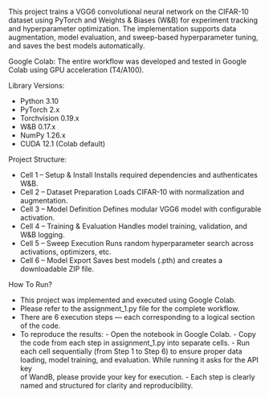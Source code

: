 This project trains a VGG6 convolutional neural network on the CIFAR-10 dataset using PyTorch and Weights & Biases (W&B) for experiment tracking and hyperparameter optimization.
The implementation supports data augmentation, model evaluation, and sweep-based hyperparameter tuning, and saves the best models automatically.

Google Colab:
The entire workflow was developed and tested in Google Colab using GPU acceleration (T4/A100).

Library Versions:

- Python	3.10
- PyTorch	2.x
- Torchvision	0.19.x
- W&B	0.17.x
- NumPy	1.26.x
- CUDA	12.1 (Colab default)

Project Structure:

- Cell 1 – Setup & Install	    Installs required dependencies and authenticates W&B.
- Cell 2 – Dataset Preparation	Loads CIFAR-10 with normalization and augmentation.
- Cell 3 – Model Definition	    Defines modular VGG6 model with configurable activation.
- Cell 4 – Training & Evaluation	Handles model training, validation, and W&B logging.
- Cell 5 – Sweep Execution	    Runs random hyperparameter search across activations, optimizers, etc.
- Cell 6 – Model Export	        Saves best models (.pth) and creates a downloadable ZIP file.

How To Run?

- This project was implemented and executed using Google Colab.
- Please refer to the assignment_1.py file for the complete workflow.
- There are 6 execution steps — each corresponding to a logical section of the code.
- To reproduce the results:
        - Open the notebook in Google Colab.
        - Copy the code from each step in assignment_1.py into separate cells.
        - Run each cell sequentially (from Step 1 to Step 6) to ensure proper data loading, model training, and evaluation. While running it asks for the API key                        
           of WandB, please provide your key for execution.
        - Each step is clearly named and structured for clarity and reproducibility.
